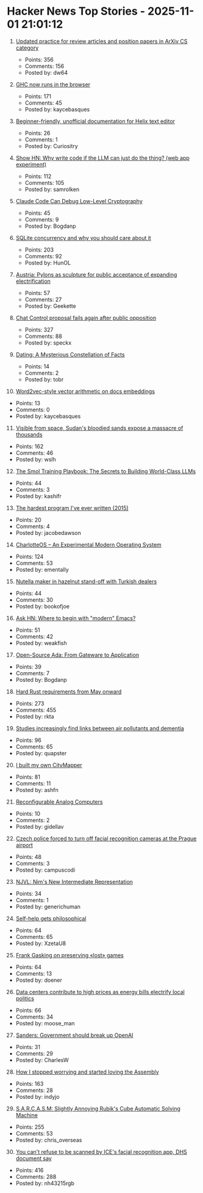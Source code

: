 # Hacker News Top Stories - 2025-11-01 21:01:12

1. [Updated practice for review articles and position papers in ArXiv CS category](https://blog.arxiv.org/2025/10/31/attention-authors-updated-practice-for-review-articles-and-position-papers-in-arxiv-cs-category/)
   - Points: 356
   - Comments: 156
   - Posted by: dw64

2. [GHC now runs in the browser](https://discourse.haskell.org/t/ghc-now-runs-in-your-browser/13169)
   - Points: 171
   - Comments: 45
   - Posted by: kaycebasques

3. [Beginner-friendly, unofficial documentation for Helix text editor](https://helix-editor.vercel.app/start-here/basics/)
   - Points: 26
   - Comments: 1
   - Posted by: Curiositry

4. [Show HN: Why write code if the LLM can just do the thing? (web app experiment)](https://github.com/samrolken/nokode)
   - Points: 112
   - Comments: 105
   - Posted by: samrolken

5. [Claude Code Can Debug Low-Level Cryptography](https://words.filippo.io/claude-debugging/)
   - Points: 45
   - Comments: 9
   - Posted by: Bogdanp

6. [SQLite concurrency and why you should care about it](https://jellyfin.org/posts/SQLite-locking/)
   - Points: 203
   - Comments: 92
   - Posted by: HunOL

7. [Austria: Pylons as sculpture for public acceptance of expanding electrification](https://www.goodgoodgood.co/articles/austrian-power-giants-power-line-animals)
   - Points: 57
   - Comments: 27
   - Posted by: Geekette

8. [Chat Control proposal fails again after public opposition](https://andreafortuna.org/2025/11/01/chat-control-proposal-fails-again-after-massive-public-opposition/)
   - Points: 327
   - Comments: 88
   - Posted by: speckx

9. [Dating: A Mysterious Constellation of Facts](https://dynomight.net/dating/)
   - Points: 14
   - Comments: 2
   - Posted by: tobr

10. [Word2vec-style vector arithmetic on docs embeddings](https://technicalwriting.dev/embeddings/arithmetic/index.html)
   - Points: 13
   - Comments: 0
   - Posted by: kaycebasques

11. [Visible from space, Sudan's bloodied sands expose a massacre of thousands](https://www.telegraph.co.uk/world-news/2025/10/28/sudan-bloodied-sands-massacre-thousands/)
   - Points: 162
   - Comments: 46
   - Posted by: wslh

12. [The Smol Training Playbook: The Secrets to Building World-Class LLMs](https://huggingface.co/spaces/HuggingFaceTB/smol-training-playbook)
   - Points: 44
   - Comments: 3
   - Posted by: kashifr

13. [The hardest program I've ever written (2015)](https://journal.stuffwithstuff.com/2015/09/08/the-hardest-program-ive-ever-written/)
   - Points: 20
   - Comments: 4
   - Posted by: jacobedawson

14. [CharlotteOS – An Experimental Modern Operating System](https://github.com/charlotte-os/Catten)
   - Points: 124
   - Comments: 53
   - Posted by: ementally

15. [Nutella maker in hazelnut stand-off with Turkish dealers](https://www.ft.com/content/4826dfd2-8d8e-4316-931f-974f604a3899)
   - Points: 44
   - Comments: 30
   - Posted by: bookofjoe

16. [Ask HN: Where to begin with "modern" Emacs?](undefined)
   - Points: 51
   - Comments: 42
   - Posted by: weakfish

17. [Open-Source Ada: From Gateware to Application](https://blog.adacore.com/open-source-ada-from-gateware-to-application)
   - Points: 39
   - Comments: 7
   - Posted by: Bogdanp

18. [Hard Rust requirements from May onward](https://lists.debian.org/debian-devel/2025/10/msg00285.html)
   - Points: 273
   - Comments: 455
   - Posted by: rkta

19. [Studies increasingly find links between air pollutants and dementia](https://www.nytimes.com/2025/11/01/health/alzheimers-dementia-air-pollution.html)
   - Points: 96
   - Comments: 65
   - Posted by: quapster

20. [I built my own CityMapper](https://asherfalcon.com/blog/posts/5)
   - Points: 81
   - Comments: 11
   - Posted by: ashfn

21. [Reconfigurable Analog Computers](https://arxiv.org/abs/2510.25942)
   - Points: 10
   - Comments: 2
   - Posted by: gidellav

22. [Czech police forced to turn off facial recognition cameras at the Prague airport](https://edri.org/our-work/czech-police-forced-to-turn-off-facial-recognition-cameras-at-the-prague-airport-thanks-to-the-ai-act/)
   - Points: 48
   - Comments: 3
   - Posted by: campuscodi

23. [NJVL: Nim's New Intermediate Representation](https://github.com/nim-lang/nimony/blob/master/doc/njvl-spec.md)
   - Points: 34
   - Comments: 1
   - Posted by: generichuman

24. [Self-help gets philosophical](https://www.thedriftmag.com/how-i-learned-to-stop-worrying-and-love-my-shitty-life/)
   - Points: 64
   - Comments: 65
   - Posted by: XzetaU8

25. [Frank Gasking on preserving «lost» games](https://spillhistorie.no/2025/10/24/frank-gasking-on-preserving-lost-games/)
   - Points: 64
   - Comments: 13
   - Posted by: doener

26. [Data centers contribute to high prices as energy bills electrify local politics](https://www.wsj.com/economy/consumers/surging-power-costs-are-putting-the-squeeze-on-customers-f8b2c04b)
   - Points: 66
   - Comments: 34
   - Posted by: moose_man

27. [Sanders: Government should break up OpenAI](https://thehill.com/policy/technology/5571789-ai-threatens-jobs-sanders-warns/)
   - Points: 31
   - Comments: 29
   - Posted by: CharlesW

28. [How I stopped worrying and started loving the Assembly](https://medium.com/@jonas.eschenburg/how-i-stopped-worrying-and-started-loving-the-assembly-4fd00e786c60)
   - Points: 163
   - Comments: 28
   - Posted by: indyjo

29. [S.A.R.C.A.S.M: Slightly Annoying Rubik's Cube Automatic Solving Machine](https://github.com/vindar/SARCASM)
   - Points: 255
   - Comments: 53
   - Posted by: chris_overseas

30. [You can't refuse to be scanned by ICE's facial recognition app, DHS document say](https://www.404media.co/you-cant-refuse-to-be-scanned-by-ices-facial-recognition-app-dhs-document-says/)
   - Points: 416
   - Comments: 288
   - Posted by: nh43215rgb

